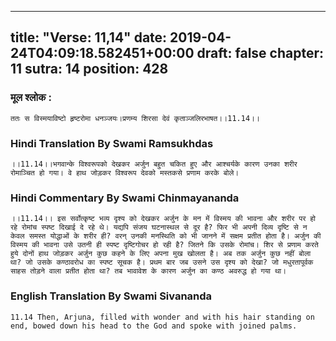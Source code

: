 
---
title: "Verse: 11,14"
date: 2019-04-24T04:09:18.582451+00:00
draft: false
chapter: 11
sutra: 14
position: 428
---
### मूल श्लोक :
```
ततः स विस्मयाविष्टो हृष्टरोमा धनञ्जयः।प्रणम्य शिरसा देवं कृताञ्जलिरभाषत।।11.14।।

```

### Hindi Translation By Swami Ramsukhdas
```
।।11.14।।भगवान्के विश्वरूपको देखकर अर्जुन बहुत चकित हुए और आश्चर्यके कारण उनका शरीर रोमाञ्चित हो गया। वे हाथ जोड़कर विश्वरूप देवको मस्तकसे प्रणाम करके बोले।

```

### Hindi Commentary By Swami Chinmayananda
```
।।11.14।। इस सर्वोत्कृष्ट भव्य दृश्य को देखकर अर्जुन के मन में विस्मय की भावना और शरीर पर हो रहे रोमांच स्पष्ट दिखाई दे रहे थे। यद्यपि संजय घटनास्थल से दूर है? फिर भी अपनी दिव्य दृष्टि से न केवल समस्त योद्धाओं के शरीर ही? वरन् उनकी मनस्थिति को भी जानने में सक्षम प्रतीत होता है। अर्जुन की विस्मय की भावना उसे उतनी ही स्पष्ट दृष्टिगोचर हो रही है? जितने कि उसके रोमांच। शिर से प्रणाम करते हुये दोनों हाथ जोड़कर अर्जुन कुछ कहने के लिए अपना मुख खोलता है। अब तक अर्जुन कुछ नहीं बोला था? जो उसके कण्ठावरोध का स्पष्ट सूचक है। प्रथम बार जब उसने उस दृश्य को देखा? जो मधुरतापूर्वक साहस तोड़ने वाला प्रतीत होता था? तब भावावेश के कारण अर्जुन का कण्ठ अवरुद्ध हो गया था।

```

### English Translation By Swami  Sivananda
```
11.14 Then, Arjuna, filled with wonder and with his hair standing on end, bowed down his head to the God and spoke with joined palms.

```

